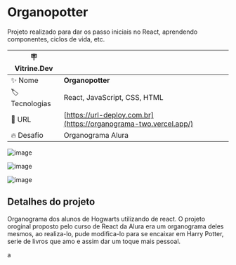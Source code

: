 # Organopotter

Projeto realizado para dar os passo iniciais no React, aprendendo componentes, ciclos de vida, etc.

| :placard: Vitrine.Dev |     |
| -------------  | --- |
| :sparkles: Nome        | **Organopotter**
| :label: Tecnologias | React, JavaScript, CSS, HTML
| :rocket: URL         | [https://url-deploy.com.br](https://organograma-two.vercel.app/)
| :fire: Desafio     | Organograma Alura

<!-- Inserir imagem com a #vitrinedev ao final do link -->
![image](https://github.com/RaphaelNCP/organograma/assets/112732487/beccd017-313e-4008-92d7-dd42a8f8f83c#vitrinedev)

![image](https://github.com/RaphaelNCP/organograma/assets/112732487/1aa2ff66-716e-4f01-b2b2-a5890db82167)

![image](https://github.com/RaphaelNCP/organograma/assets/112732487/25d8000e-704b-4a01-a2e7-f3d586f9bb7e)

## Detalhes do projeto

Organograma dos alunos de Hogwarts utilizando de react. O projeto oroginal proposto pelo curso de React da Alura era um organograma deles mesmos, ao realiza-lo, pude modifica-lo para se encaixar em Harry Potter, serie de livros que amo e assim dar um toque mais pessoal.

a